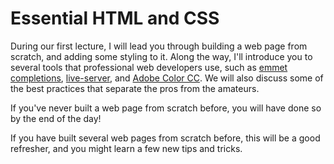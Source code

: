 # Essential HTML and CSS

During our first lecture, I will lead you through building a web page from scratch, and adding some styling to it. Along the way, I'll introduce you to several tools that professional web developers use, such as [emmet completions](https://emmet.io/), [live-server](https://github.com/tapio/live-server), and [Adobe Color CC](https://color.adobe.com). We will also discuss some of the best practices that separate the pros from the amateurs.

If you've never built a web page from scratch before, you will have done so by the end of the day!

If you have built several web pages from scratch before, this will be a good refresher, and you might learn a few new tips and tricks.
